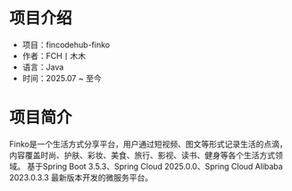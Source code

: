 # 项目介绍
- 项目：fincodehub-finko
- 作者：FCH丨木木
- 语言：Java
- 时间：2025.07 ~ 至今
# 项目简介
Finko是一个生活方式分享平台，用户通过短视频、图文等形式记录生活的点滴，内容覆盖时尚、护肤、彩妆、美食、旅行、影视、读书、健身等各个生活方式领域。
基于Spring Boot 3.5.3、Spring Cloud 2025.0.0、Spring Cloud Alibaba 2023.0.3.3 最新版本开发的微服务平台。
